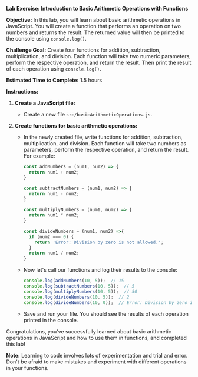 **Lab Exercise: Introduction to Basic Arithmetic Operations with Functions**

**Objective:** In this lab, you will learn about basic arithmetic operations in JavaScript. You will create a function that performs an operation on two numbers and returns the result. The returned value will then be printed to the console using `console.log()`.

**Challenge Goal:** Create four functions for addition, subtraction, multiplication, and division. Each function will take two numeric parameters, perform the respective operation, and return the result. Then print the result of each operation using `console.log()`.

**Estimated Time to Complete:** 1.5 hours

**Instructions:**

1. **Create a JavaScript file:**
    - Create a new file `src/basicArithmeticOperations.js`.

2. **Create functions for basic arithmetic operations:**
    - In the newly created file, write functions for addition, subtraction, multiplication, and division. Each function will take two numbers as parameters, perform the respective operation, and return the result.
        For example:
        ```javascript
        const addNumbers = (num1, num2) => {
          return num1 + num2;
        }

        const subtractNumbers = (num1, num2) => {
          return num1 - num2;
        }

        const multiplyNumbers = (num1, num2) => {
          return num1 * num2;
        }

        const divideNumbers = (num1, num2) =>{
          if (num2 === 0) {
            return 'Error: Division by zero is not allowed.';
          }
          return num1 / num2;
        }
        ```
    - Now let's call our functions and log their results to the console:
        ```javascript
        console.log(addNumbers(10, 5));  // 15
        console.log(subtractNumbers(10, 5));  // 5
        console.log(multiplyNumbers(10, 5));  // 50
        console.log(divideNumbers(10, 5));  // 2
        console.log(divideNumbers(10, 0));  // Error: Division by zero is not allowed.
        ```
    - Save and run your file. You should see the results of each operation printed in the console.

Congratulations, you've successfully learned about basic arithmetic operations in JavaScript and how to use them in functions, and completed this lab!

**Note:** Learning to code involves lots of experimentation and trial and error. Don't be afraid to make mistakes and experiment with different operations in your functions.